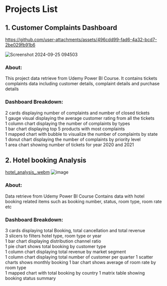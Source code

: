 # Projects List
## 1. Customer Complaints Dashboard 

https://github.com/user-attachments/assets/496cdd99-fad6-4a32-bcd7-2be029fb91b6


![Screenshot 2024-09-25 094503](https://github.com/user-attachments/assets/76eaeb4a-c666-420e-b444-ed710738c756)
### About: 
This project data retrieve from Udemy Power BI Course.  It contains tickets complaints data including customer details, complaint details and purchase details
### Dashboard Breakdown:
2 cards displaying number of complaints and number of closed tickets  
1 gauge visual displaying the average customer rating from all the tickets  
1 column chart displaying the number of complaints by types  
1 bar chart displaying top 5 products with most complaints  
1 mapped chart with bubble to visualize the number of complaints by state  
1 donut chart displaying the number of complaints by priority level  
1 area chart showing number of tickets for year 2020 and 2021  


## 2. Hotel booking Analysis  
[hotel_analysis_.webm](https://github.com/user-attachments/assets/b5bc005a-a391-4577-8035-e6452fcbe5c6)
![image](https://github.com/user-attachments/assets/92bb5bcc-3695-41c5-b7a8-c52774deb0ea)

### About:
Data retrieve from Udemy Power BI Course  Contains data with hotel booking related items such as booking number, status, room type, room rate etc  
### Dashboard Breakdown:
3 cards displaying total Booking, total cancellation and total revenue    
3 slicers to filters hotel type, room type or year  
1 bar chart displaying distribution channel ratio  
1 pie chart shows total booking by customer type  
1 column chart displaying total revenue by market segment   
1 column chart displaying total number of customer per quarter 
1 scatter charts shows monthly booking
1 bar chart shows average of room rate by room type  
1 mapped chart with total booking by country
1 matrix table showing booking status summary
